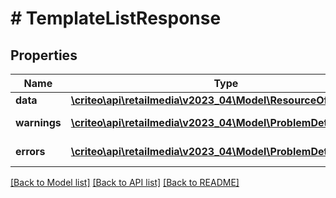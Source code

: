 # # TemplateListResponse

## Properties

Name | Type | Description | Notes
------------ | ------------- | ------------- | -------------
**data** | [**\criteo\api\retailmedia\v2023_04\Model\ResourceOfTemplate[]**](ResourceOfTemplate.md) |  | [optional]
**warnings** | [**\criteo\api\retailmedia\v2023_04\Model\ProblemDetails[]**](ProblemDetails.md) |  | [optional] [readonly]
**errors** | [**\criteo\api\retailmedia\v2023_04\Model\ProblemDetails[]**](ProblemDetails.md) |  | [optional] [readonly]

[[Back to Model list]](../../README.md#models) [[Back to API list]](../../README.md#endpoints) [[Back to README]](../../README.md)
